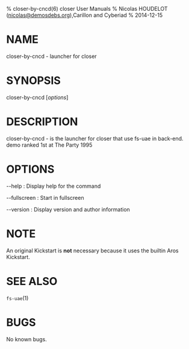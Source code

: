 % closer-by-cncd(6) closer User Manuals
% Nicolas HOUDELOT (nicolas@demosdebs.org),Carillon and Cyberiad
% 2014-12-15

# NAME
closer-by-cncd - launcher for closer

# SYNOPSIS
closer-by-cncd [*options*]

# DESCRIPTION
closer-by-cncd - is the launcher for closer that use fs-uae in back-end.  
demo ranked 1st at The Party 1995

# OPTIONS
\--help
:   Display help for the command

\--fullscreen
:   Start in fullscreen

\--version
:   Display version and author information

# NOTE
An original Kickstart is **not** necessary because it uses the builtin Aros Kickstart.

# SEE ALSO
`fs-uae`(1)

# BUGS
No known bugs.
